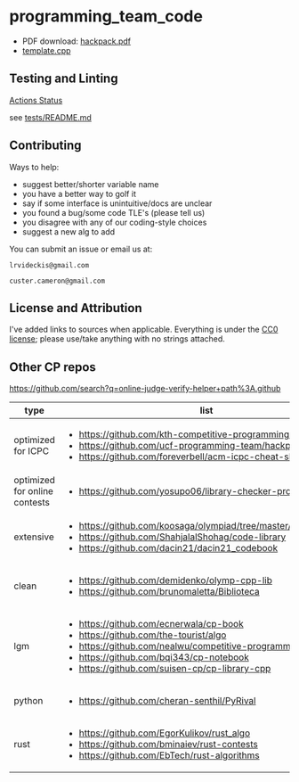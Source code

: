 # programming_team_code

- PDF download: [hackpack.pdf](https://github.com/lrvideckis/programming_team_code/releases/download/hackpack/hackpack.pdf)
- [template.cpp](library/contest/template.cpp)

## Testing and Linting
[Actions Status](https://github.com/lrvideckis/programming_team_code/actions)

see [tests/README.md](tests/README.md)

## Contributing
Ways to help:
- suggest better/shorter variable name
- you have a better way to golf it
- say if some interface is unintuitive/docs are unclear
- you found a bug/some code TLE's (please tell us)
- you disagree with any of our coding-style choices
- suggest a new alg to add

You can submit an issue or email us at:
```
lrvideckis@gmail.com
```
```
custer.cameron@gmail.com
```

## License and Attribution

I've added links to sources when applicable. Everything is under the [CC0 license](https://creativecommons.org/publicdomain/zero/1.0/); please use/take anything with no strings attached.

## Other CP repos

https://github.com/search?q=online-judge-verify-helper+path%3A.github

type | list
--- | ---
optimized for ICPC | <ul><li>https://github.com/kth-competitive-programming/kactl</li><li>https://github.com/ucf-programming-team/hackpack-cpp</li><li>https://github.com/foreverbell/acm-icpc-cheat-sheet</li></ul>
optimized for online contests | <ul><li>https://github.com/yosupo06/library-checker-problems</li></ul>
extensive | <ul><li>https://github.com/koosaga/olympiad/tree/master/Library/codes</li><li>https://github.com/ShahjalalShohag/code-library</li><li>https://github.com/dacin21/dacin21_codebook</li></ul>
clean | <ul><li>https://github.com/demidenko/olymp-cpp-lib</li><li>https://github.com/brunomaletta/Biblioteca</li></ul>
lgm | <ul><li>https://github.com/ecnerwala/cp-book</li><li>https://github.com/the-tourist/algo</li><li>https://github.com/nealwu/competitive-programming</li><li>https://github.com/bqi343/cp-notebook</li><li>https://github.com/suisen-cp/cp-library-cpp</li></ul>
python | <ul><li>https://github.com/cheran-senthil/PyRival</li></ul>
rust | <ul><li>https://github.com/EgorKulikov/rust_algo</li><li>https://github.com/bminaiev/rust-contests</li><li>https://github.com/EbTech/rust-algorithms</li></ul>
